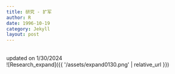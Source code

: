 ```yaml
---
title: 研究 - 扩军
author: R
date: 1996-10-19
category: Jekyll
layout: post
---
```

<br>updated on 1/30/2024<br>
![Research_expand]({{ '/assets/expand0130.png' | relative_url }})

